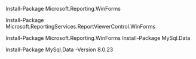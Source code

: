 Install-Package Microsoft.Reporting.WinForms

Install-Package Microsoft.ReportingServices.ReportViewerControl.WinForms

Install-Package Microsoft.Reporting.WinForms
Install-Package MySql.Data

Install-Package MySql.Data -Version 8.0.23


